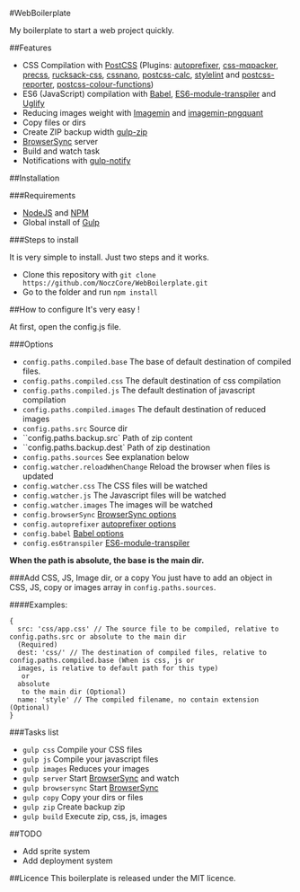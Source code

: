 #WebBoilerplate

My boilerplate to start a web project quickly.

##Features
- CSS Compilation with [PostCSS](https://www.npmjs.com/package/gulp-babel) (Plugins: [autoprefixer](https://github.com/postcss/autoprefixer), [css-mqpacker](https://github.com/hail2u/node-css-mqpacker), [precss](https://github.com/jonathantneal/precss), [rucksack-css](https://github.com/simplaio/rucksack), [cssnano](https://github.com/ben-eb/cssnano), [postcss-calc](https://github.com/postcss/postcss-calc), [stylelint](https://github.com/stylelint/stylelint) and [postcss-reporter](https://github.com/postcss/postcss-reporter), [postcss-colour-functions](https://www.npmjs.com/package/postcss-colour-functions))
- ES6 (JavaScript) compilation with [Babel](https://www.npmjs.com/package/gulp-babel), [ES6-module-transpiler](https://github.com/ryanseddon/gulp-es6-module-transpiler) and [Uglify](https://www.npmjs.com/package/gulp-uglify)
- Reducing images weight with [Imagemin](https://www.npmjs.com/package/gulp-imagemin) and [imagemin-pngquant](https://www.npmjs.com/package/imagemin-pngquant)
- Copy files or dirs
- Create ZIP backup width [gulp-zip](https://www.npmjs.com/package/gulp-zip)
- [BrowserSync](https://www.browsersync.io/docs/gulp) server
- Build and watch task
- Notifications with [gulp-notify](https://www.npmjs.com/package/gulp-notify)

##Installation

###Requirements

- [NodeJS](https://nodejs.org/) and [NPM](https://www.npmjs.com/)
- Global install of [Gulp](http://gulpjs.com/)

###Steps to install

It is very simple to install. Just two steps and it works.

- Clone this repository with ``git clone https://github.com/NoczCore/WebBoilerplate.git``
- Go to the folder and run ``npm install``

##How to configure
It's very easy !

At first, open the config.js file.

###Options
- ``config.paths.compiled.base`` The base of default destination of compiled files.
- ``config.paths.compiled.css`` The default destination of css compilation
- ``config.paths.compiled.js`` The default destination of javascript compilation
- ``config.paths.compiled.images`` The default destination of reduced images
- ``config.paths.src`` Source dir
- ``config.paths.backup.src` Path of zip content
- ``config.paths.backup.dest` Path of zip destination
- ``config.paths.sources`` See explanation below
- ``config.watcher.reloadWhenChange`` Reload the browser when files is updated
- ``config.watcher.css`` The CSS files will be watched
- ``config.watcher.js`` The Javascript files will be watched
- ``config.watcher.images`` The images will be watched
- ``config.browserSync`` [BrowserSync options](https://www.browsersync.io/docs/options)
- ``config.autoprefixer`` [autoprefixer options](https://github.com/postcss/autoprefixer)
- ``config.babel`` [Babel options](https://babeljs.io/docs/usage/options/)
- ``config.es6transpiler`` [ES6-module-transpiler](https://github.com/ryanseddon/gulp-es6-module-transpiler)

**When the path is absolute, the base is the main dir.**

###Add CSS, JS, Image dir, or a copy
You just have to add an object in CSS, JS, copy or images array in ``config.paths.sources``.

####Examples:
```
{
  src: 'css/app.css' // The source file to be compiled, relative to config.paths.src or absolute to the main dir
  (Required)
  dest: 'css/' // The destination of compiled files, relative to config.paths.compiled.base (When is css, js or
  images, is relative to default path for this type)
   or
  absolute
   to the main dir (Optional)
  name: 'style' // The compiled filename, no contain extension (Optional)
}
```

###Tasks list
- ``gulp css`` Compile your CSS files
- ``gulp js`` Compile your javascript files
- ``gulp images`` Reduces your images
- ``gulp server`` Start [BrowserSync](https://www.browsersync.io/) and watch
- ``gulp browsersync`` Start [BrowserSync](https://www.browsersync.io/)
- ``gulp copy`` Copy your dirs or files
- ``gulp zip`` Create backup zip
- ``gulp build`` Execute zip, css, js, images

##TODO
- Add sprite system
- Add deployment system

##Licence
This boilerplate is released under the MIT licence.
